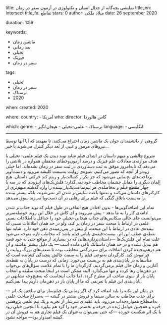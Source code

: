 
title: نمایشی بچه‌گانه از جدال انسان و تکنولوژی در آزمون سفر در زمان 
title_en: Intersect
title_fa: تقاطع 
stars: 0
author: میلاد ملکی
date: 26 september 2020

duration: 1:59

keywords:
  - ماشین زمان
  - بعد زمانی
  - تخیلی
  - فیزیک
  - سفر در زمان 

tags:
  - تخیلی
  - سفر در زمان
  - ترسناک
  - 2020 

when:
  created: 2020

where:
  country:
    - آمریکا 
who:
  director: گاس هالوردا

which:
  genre:
    - ترسناک
    - علمی-تخیلی
    - هیجان‌انگیز
  language:
    - انگلیسی
   
---

گروهی از دانشمندان جوان یک ماشین زمان اختراع می‌كنند، تا بفهمند که آیا آنها توسط نیروهای مرموز و غیبی از بُعد دیگر کنترل می‌شوند یا خیر...

شروع چالشی و مبهم داستان در ابتدای فیلم شاید نوید دیدن یک فیلم علمی- تخیلی با هدف موازنه‌ی معادلات علم فیزیک و درصد آزمون‌و‌خطای محققانِ همواره در تلاشی را می‌دهد که تا‌به‌امروز موفق به ثبت دستاوردی در ثبت سفر در زمان نشده‌اند. اما خیلی زودتر از آنچه که تصور می‌کنیم، شیوه‌ی روایت به‌سمت کلیشه می‌رود و دست‌آویز پرداخت‌های نخ‌نمایی می‌شود که جز تکرار کسالت‌بار و ریتم کندِ حرکتی داستان، هیچ اِلِمان دیگری را مقابل چشمان مخاطب خود نمی‌گذارد؛ فلش‌بک‌های اپیزودی که در سه یا چهار مقطع فیلم و به‌فاصله‌ی هر نیم‌ساعت‌یک‌بار بیننده را وارد گذشته مبهم‌تری از کارکترهای داستان می‌کنند و  نه‌تنها باعث سلیس‌تر شدن اثر نمی‌شوند، بلکه بیشتر بیننده را به‌سمت باتلاق گنگی که فیلم برای رهایی در آن دست‌وپا می‌زند سوق می‌دهد.

 تمام این اضافه‌گویی‌ها - بدون افتادن هیچ اتفاقی در طول فیلم که نوید جذاب‌تر شدن ادامه‌ی کار را به ما بدهد - پیش می‌روند و ای کاش در خلال این روند حوصله‌سربر می‌توانست جای خالی سکانس‌های جذاب هیجانی-تخیلی خود را حداقل با اطلاعات نسبیِ علمی در ارتباط‌ با مبحث سفر در زمان پر کند، ولو در حد همان اطلاعات نسبی که بیننده‌ی عادی در ارتباط با این مبحث، از پیش در پس‌زمینه‌ی ذهن خود دارد. شاید تنها نقطه‌‌ی عطف این اثر، بیست‌دقیقه‌ی پایانی فیلم باشد که مخاطب تازه متوجه می‌شود علت تمام این فلش‌بک‌ها —داستان‌پردازی‌هایی که در بسیاری از مواقع حتی به خود قصه هم تبدیل نشده و در حد همان داستانک باقی مانده است — یک دلیل بیشتر نداشته و آن هم درهم‌پیچیده‌ کردن اتفاقات برای سردرگمی مخاطب بوده تا ضعف‌های بزرگ روایت را فراموش کند. کارگردان به‌نوعی فیلم را به سمت چالش پیچیدگی کشانده است که متأسفانه در پایان‌بندی هم به بن‌بست می‌خورد. زمانی که درست در پایان به نقطه‌ی آغازین و زمان حال فیلم برمی‌گردیم، کارگردان ما را با تمام علامت سؤال‌های بی‌جواب در ذهن‌مان رها کرده و تنها می‌گذارد. البته ممکن است در اینجا مبحث سلیقه و انتخاب پایان باز از سوی صاحب اثر مطرح گردد، اما جالب اینجاست که به‌هیچ‌وجه تشابهی در پایان‌بندی این فیلم با تعریفی که ما از پایان باز در ذهن‌مان داریم پیدا نمی‌کنیم. 

در پایان این نکته را باید اضافه کرد که اگر زمانی یک فیلم‌ساز برای ساختن یک اثر —  برای جذب مخاطب به سالن سینما و فروش بیشتر در گیشه — به‌سراغ مباحث علمیِ به‌اصطلاح همواره‌جذاب می‌رود، باید عقبه‌ای سرشار از تجربه و یک تیم علمی پژوهشی خُبره و همچنین عوامل زُبده در حرفه و تخصص خود را گرد هم بیاورد تا اینچنین خیلی زود با یک اثر شکست خورده —که حتی نمی‌توان به‌عنوان یک فیلم تجاری هم به فروش آن در گیشه امیدوار بود— مواجه نشود.